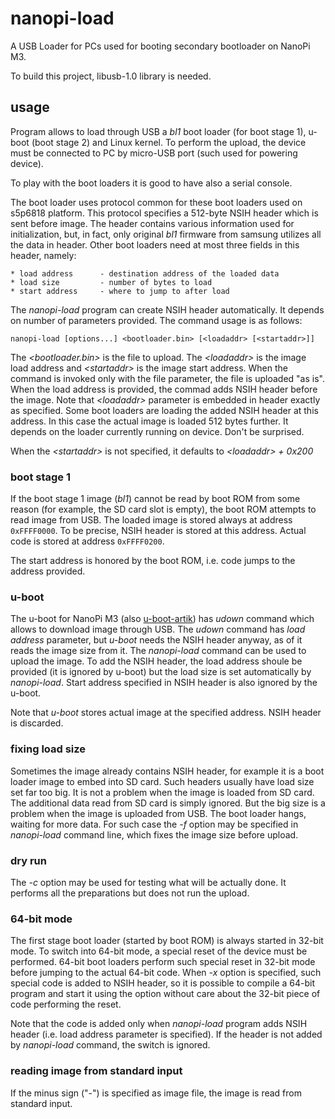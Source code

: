# nanopi-load
A USB Loader for PCs used for booting secondary bootloader on NanoPi M3.

To build this project, libusb-1.0 library is needed.

## usage

Program allows to load through USB a _bl1_ boot loader (for boot stage 1),
u-boot (boot stage 2) and Linux kernel. To perform the upload, the device
must be connected to PC by micro-USB port (such used for powering device).

To play with the boot loaders it is good to have also a serial console.

The boot loader uses protocol common for these boot loaders used on s5p6818
platform. This protocol specifies a 512-byte NSIH header which is sent
before image. The header contains various information used for initialization,
but, in fact, only original _bl1_ firmware from samsung utilizes all the
data in header. Other boot loaders need at most three fields in
this header, namely:

	* load address      - destination address of the loaded data
	* load size         - number of bytes to load
	* start address     - where to jump to after load

The _nanopi-load_ program can create NSIH header automatically. It depends on
number of parameters provided. The command usage is as follows:

    nanopi-load [options...] <bootloader.bin> [<loadaddr> [<startaddr>]]

The _&lt;bootloader.bin&gt;_ is the file to upload. The _&lt;loadaddr&gt;_
is the image load address and _&lt;startaddr&gt;_ is the image start address.
When the command is invoked only with the file parameter, the file is
uploaded "as is". When the load address is provided, the commad adds
NSIH header before the image. Note that _&lt;loadaddr&gt;_ parameter
is embedded in header exactly as specified. Some boot loaders are loading
the added NSIH header at this address.  In this case the actual image
is loaded 512 bytes further. It depends on the loader currently running
on device. Don't be surprised.

When the _&lt;startaddr&gt;_ is not specified, it defaults to
_&lt;loadaddr&gt; + 0x200_


### boot stage 1

If the boot stage 1 image (_bl1_) cannot be read by boot ROM from some reason
(for example, the SD card slot is empty), the boot ROM attempts to read image
from USB. The loaded image is stored always at address `0xFFFF0000`. To be
precise, NSIH header is stored at this address. Actual code is stored at
address `0xFFFF0200`.

The start address is honored by the boot ROM, i.e. code jumps to the address
provided.

### u-boot

The u-boot for NanoPi M3 (also
[u-boot-artik](https://github.com/SamsungARTIK/u-boot-artik))
has _udown_ command which allows to download image through USB.
The _udown_ command has _load address_ parameter, but _u-boot_ needs the NSIH
header anyway, as of it reads the image size from it. The _nanopi-load_ command
can be used to upload the image. To add the NSIH header, the load address
shoule be provided (it is ignored by u-boot) but the load size is set
automatically by _nanopi-load_. Start address specified in NSIH header is also
ignored by the u-boot. 

Note that _u-boot_ stores actual image at the specified address. NSIH header
is discarded.

### fixing load size

Sometimes the image already contains NSIH header, for example it is
a boot loader image to embed into SD card. Such headers usually have 
load size set far too big. It is not a problem when the image is loaded
from SD card. The additional data read from SD card is simply ignored.
But the big size is a problem when the image is uploaded from USB.
The boot loader hangs, waiting for more data. For such case the _-f_
option may be specified in _nanopi-load_ command line, which fixes the
image size before upload.

### dry run

The _-c_ option may be used for testing what will be actually done.
It performs all the preparations but does not run the upload.

### 64-bit mode

The first stage boot loader (started by boot ROM) is always started in 32-bit
mode. To switch into 64-bit mode, a special reset of the device must be
performed. 64-bit boot loaders perform such special reset in 32-bit mode
before jumping to the actual 64-bit code.  When _-x_ option is specified, such
special code is added to NSIH header, so it is possible to compile a 64-bit
program and start it using the option without care about the 32-bit piece of
code performing the reset.

Note that the code is added only when _nanopi-load_ program adds NSIH header
(i.e. load address parameter is specified). If the header is not added by
_nanopi-load_ command, the switch is ignored.

### reading image from standard input

If the minus sign ("-") is specified as image file, the image is read from
standard input.

